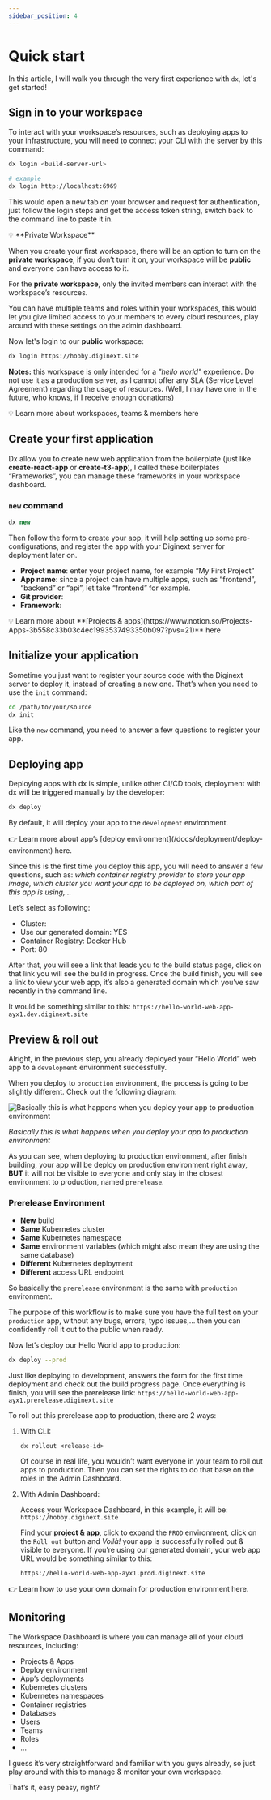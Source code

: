 ```yaml
---
sidebar_position: 4
---
```


# Quick start

In this article, I will walk you through the very first experience with `dx`, let's get started!

## Sign in to your workspace

To interact with your workspace’s resources, such as deploying apps to your infrastructure, you will need to connect your CLI with the server by this command:

```bash
dx login <build-server-url>

# example
dx login http://localhost:6969
```

This would open a new tab on your browser and request for authentication, just follow the login steps and get the access token string, switch back to the command line to paste it in.

<aside>
💡 **Private Workspace**

When you create your first workspace, there will be an option to turn on the **private workspace**, if you don’t turn it on, your workspace will be **public** and everyone can have access to it.

For the **private workspace**, only the invited members can interact with the workspace’s resources.

You can have multiple teams and roles within your workspaces, this would let you give limited access to your members to every cloud resources, play around with these settings on the admin dashboard.

</aside>

Now let's login to our **public** workspace:

```bash
dx login https://hobby.diginext.site
```

**Notes:** this workspace is only intended for a *"hello world"* experience. Do not use it as a production server, as I cannot offer any SLA (Service Level Agreement) regarding the usage of resources. (Well, I may have one in the future, who knows, if I receive enough donations)

<aside>
💡 Learn more about workspaces, teams & members here

</aside>

## Create your first application

Dx allow you to create new web application from the boilerplate (just like **create**-**react**-**app** or **create**-**t3**-**app**), I called these boilerplates “Frameworks”, you can manage these frameworks in your workspace dashboard.

### `new` command

```jsx
dx new
```

Then follow the form to create your app, it will help setting up some pre-configurations, and register the app with your Diginext server for deployment later on.

- **Project name**: enter your project name, for example “My First Project”
- **App name**: since a project can have multiple apps, such as “frontend”, “backend” or “api”, let take “frontend” for example.
- **Git provider**:
- **Framework**:

<aside>
💡 Learn more about **[Projects & apps](https://www.notion.so/Projects-Apps-3b558c33b03c4ec1993537493350b097?pvs=21)** here

</aside>

## Initialize your application

Sometime you just want to register your source code with the Diginext server to deploy it, instead of creating a new one. That’s when you need to use the `init` command:

```bash
cd /path/to/your/source
dx init
```

Like the `new` command, you need to answer a few questions to register your app.

## Deploying app

Deploying apps with dx is simple, unlike other CI/CD tools, deployment with dx will be triggered manually by the developer:

```bash
dx deploy
```

By default, it will deploy your app to the `development` environment.

<aside>
👉 Learn more about app’s [deploy environment](/docs/deployment/deploy-environment) here.

</aside>

Since this is the first time you deploy this app, you will need to answer a few questions, such as: *which container registry provider to store your app image, which cluster you want your app to be deployed on, which port of this app is using,…*

Let’s select as following:

- Cluster:
- Use our generated domain: YES
- Container Registry: Docker Hub
- Port: 80

After that, you will see a link that leads you to the build status page, click on that link you will see the build in progress. Once the build finish, you will see a link to view your web app, it’s also a generated domain which you’ve saw recently in the command line.

It would be something similar to this: `https://hello-world-web-app-ayx1.dev.diginext.site`

## Preview & roll out

Alright, in the previous step, you already deployed your “Hello World” web app to a `development` environment successfully. 

When you deploy to `production` environment, the process is going to be slightly different. Check out the following diagram:

![*Basically this is what happens when you deploy your app to production environment*](https://s3-us-west-2.amazonaws.com/secure.notion-static.com/2d38ac79-ef53-4005-a367-4dfa426da987/ProductionDeploymentFlow.png)

*Basically this is what happens when you deploy your app to production environment*

As you can see, when deploying to production environment, after finish building, your app will be deploy on production environment right away, **BUT** it will not be visible to everyone and only stay in the closest environment to production, named `prerelease`.

### Prerelease Environment

- **New** build
- **Same** Kubernetes cluster
- **Same** Kubernetes namespace
- **Same** environment variables (which might also mean they are using the same database)
- **Different** Kubernetes deployment
- **Different** access URL endpoint

So basically the `prerelease` environment is the same with `production` environment.

The purpose of this workflow is to make sure you have the full test on your `production` app, without any bugs, errors, typo issues,… then you can confidently roll it out to the public when ready.

Now let’s deploy our Hello World app to production:

```bash
dx deploy --prod
```

Just like deploying to development, answers the form for the first time deployment and check out the build progress page. Once everything is finish, you will see the prerelease link: `https://hello-world-web-app-ayx1.prerelease.diginext.site`

To roll out this prerelease app to production, there are 2 ways:

1. With CLI: 
    
    `dx rollout <release-id>`
    
    Of course in real life, you wouldn’t want everyone in your team to roll out apps to production. Then you can set the rights to do that base on the roles in the Admin Dashboard.
    
2. With Admin Dashboard:
    
    Access your Workspace Dashboard, in this example, it will be: `https://hobby.diginext.site`
    
    Find your **project & app**, click to expand the `PROD` environment, click on the `Roll out` button and *Voilà!* your app is successfully rolled out & visible to everyone. If you’re using our generated domain, your web app URL would be something similar to this:
    
    `https://hello-world-web-app-ayx1.prod.diginext.site`
    

<aside>
👉 Learn how to use your own domain for production environment here.

</aside>

## Monitoring

The Workspace Dashboard is where you can manage all of your cloud resources, including:

- Projects & Apps
- Deploy environment
- App’s deployments
- Kubernetes clusters
- Kubernetes namespaces
- Container registries
- Databases
- Users
- Teams
- Roles
- …

I guess it’s very straightforward and familiar with you guys already, so just play around with this to manage & monitor your own workspace.

That’s it, easy peasy, right?